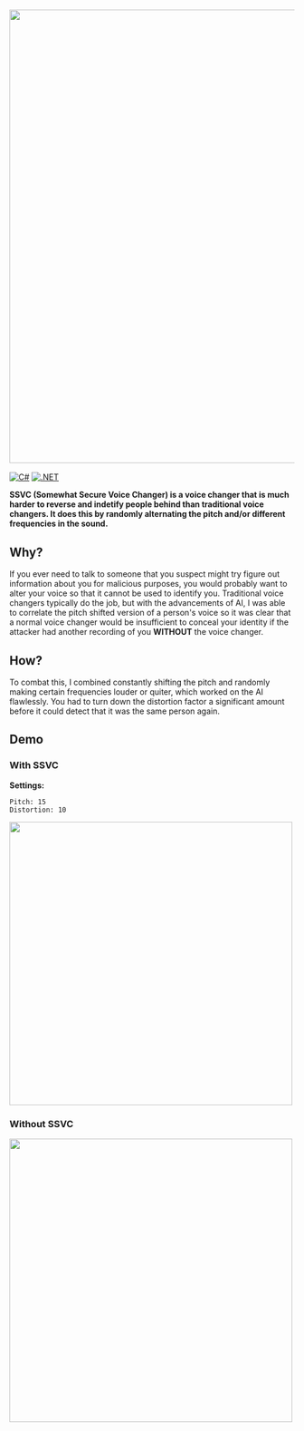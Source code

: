 ### <img width=800 src="https://github.com/user-attachments/assets/c199a355-a3a8-4e58-b3ef-f264a64eb18f"></img>

[![C#](https://img.shields.io/badge/c%23-%23239120.svg?style=for-the-badge&logo=csharp&logoColor=white)](https://img.shields.io/badge/c%23-%23239120.svg?style=for-the-badge&logo=csharp&logoColor=white)
[![.NET](https://img.shields.io/badge/.NET-5C2D91?style=for-the-badge&logo=.net&logoColor=white)](https://img.shields.io/badge/.NET-5C2D91?style=for-the-badge&logo=.net&logoColor=white)

<b>SSVC (Somewhat Secure Voice Changer) is a voice changer that is much harder to reverse and indetify people behind than traditional voice changers. It does this by randomly alternating the pitch and/or different frequencies in the sound.</b>

## Why?
If you ever need to talk to someone that you suspect might try figure out information about you for malicious purposes, you would probably want to alter your voice so that it cannot be used to identify you. Traditional voice changers typically do the job, but with the advancements of AI, I was able to correlate the pitch shifted version of a person's voice so it was clear that a normal voice changer would be insufficient to conceal your identity if the attacker had another recording of you **WITHOUT** the voice changer. 

## How?
To combat this, I combined constantly shifting the pitch and randomly making certain frequencies louder or quiter, which worked on the AI flawlessly. You had to turn down the distortion factor a significant amount before it could detect that it was the same person again.

## Demo
### With SSVC
**Settings:**
```
Pitch: 15
Distortion: 10
```
<img width=500 src="https://github.com/user-attachments/assets/250166d3-492e-49ce-82d6-2fbf2c31fd5f"></img>

### Without SSVC
<img width=500 src="https://github.com/user-attachments/assets/a03f6380-301e-46ce-885b-6effb4c03739"></img>
